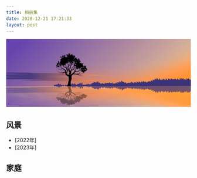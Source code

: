 ```yaml
---
title: 相册集
date: 2020-12-21 17:21:33 
layout: post
---
```


![cover](images/tree.png)

## 风景

+ [2022年]
+ [2023年]

## 家庭
